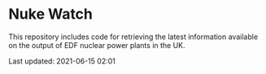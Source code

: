 # Nuke Watch

This repository includes code for retrieving the latest information available on the output of EDF nuclear power plants in the UK.

Last updated: 2021-06-15 02:01